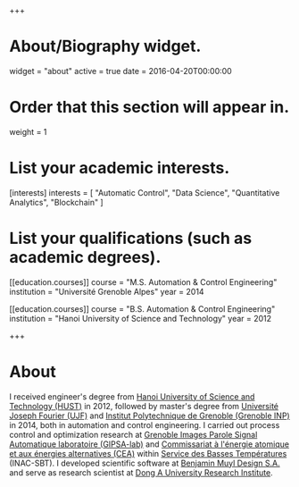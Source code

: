 +++
# About/Biography widget.
widget = "about"
active = true
date = 2016-04-20T00:00:00

# Order that this section will appear in.
weight = 1

# List your academic interests.
[interests]
  interests = [
    "Automatic Control",
    "Data Science",
    "Quantitative Analytics",
    "Blockchain"
  ]

# List your qualifications (such as academic degrees).
[[education.courses]]
  course = "M.S. Automation & Control Engineering"
  institution = "Université Grenoble Alpes"
  year = 2014

[[education.courses]]
  course = "B.S. Automation & Control Engineering"
  institution = "Hanoi University of Science and Technology"
  year = 2012
 
+++

# About

I received engineer's degree from [Hanoi University of Science and Technology (HUST)](https://en.hust.edu.vn/) in 2012, followed by master's degree from [Université Joseph Fourier (UJF)](https://www.univ-grenoble-alpes.fr/) and [Institut Polytechnique de Grenoble (Grenoble INP)](http://www.grenoble-inp.fr/) in 2014, both in automation and control engineering. I carried out process control and optimization research at [Grenoble Images Parole Signal Automatique laboratoire (GIPSA-lab)](http://www.gipsa-lab.fr/) and [Commissariat à l'énergie atomique et aux énergies alternatives (CEA)](http://www.cea.fr/) within [Service des Basses Températures](http://inac.cea.fr/sbt/) (INAC-SBT). I developed scientific software at [Benjamin Muyl Design S.A.](https://www.bmuyl.com/) and serve as research scientist at [Dong A University Research Institute](http://donga.edu.vn/).
